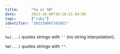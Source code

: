 ```yaml
---
title:      "%w or %W"
date:       2023-10-06T18:10:51-04:00
tags:       ["ruby"]
identifier: "20231006T181051"
---
```


`%w(...)` quotes strings with `''` (no string interpolation).

`%W(...)` quotes strings with `""`.
